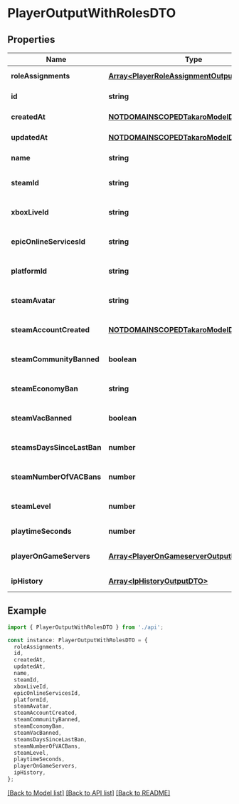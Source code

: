 # PlayerOutputWithRolesDTO

## Properties

| Name                       | Type                                                                                    | Description | Notes                             |
| -------------------------- | --------------------------------------------------------------------------------------- | ----------- | --------------------------------- |
| **roleAssignments**        | [**Array&lt;PlayerRoleAssignmentOutputDTO&gt;**](PlayerRoleAssignmentOutputDTO.md)      |             | [default to undefined]            |
| **id**                     | **string**                                                                              |             | [default to undefined]            |
| **createdAt**              | [**NOTDOMAINSCOPEDTakaroModelDTOCreatedAt**](NOTDOMAINSCOPEDTakaroModelDTOCreatedAt.md) |             | [default to undefined]            |
| **updatedAt**              | [**NOTDOMAINSCOPEDTakaroModelDTOCreatedAt**](NOTDOMAINSCOPEDTakaroModelDTOCreatedAt.md) |             | [default to undefined]            |
| **name**                   | **string**                                                                              |             | [default to undefined]            |
| **steamId**                | **string**                                                                              |             | [optional] [default to undefined] |
| **xboxLiveId**             | **string**                                                                              |             | [optional] [default to undefined] |
| **epicOnlineServicesId**   | **string**                                                                              |             | [optional] [default to undefined] |
| **platformId**             | **string**                                                                              |             | [optional] [default to undefined] |
| **steamAvatar**            | **string**                                                                              |             | [optional] [default to undefined] |
| **steamAccountCreated**    | [**NOTDOMAINSCOPEDTakaroModelDTOCreatedAt**](NOTDOMAINSCOPEDTakaroModelDTOCreatedAt.md) |             | [optional] [default to undefined] |
| **steamCommunityBanned**   | **boolean**                                                                             |             | [optional] [default to undefined] |
| **steamEconomyBan**        | **string**                                                                              |             | [optional] [default to undefined] |
| **steamVacBanned**         | **boolean**                                                                             |             | [optional] [default to undefined] |
| **steamsDaysSinceLastBan** | **number**                                                                              |             | [optional] [default to undefined] |
| **steamNumberOfVACBans**   | **number**                                                                              |             | [optional] [default to undefined] |
| **steamLevel**             | **number**                                                                              |             | [optional] [default to undefined] |
| **playtimeSeconds**        | **number**                                                                              |             | [default to undefined]            |
| **playerOnGameServers**    | [**Array&lt;PlayerOnGameserverOutputDTO&gt;**](PlayerOnGameserverOutputDTO.md)          |             | [optional] [default to undefined] |
| **ipHistory**              | [**Array&lt;IpHistoryOutputDTO&gt;**](IpHistoryOutputDTO.md)                            |             | [default to undefined]            |

## Example

```typescript
import { PlayerOutputWithRolesDTO } from './api';

const instance: PlayerOutputWithRolesDTO = {
  roleAssignments,
  id,
  createdAt,
  updatedAt,
  name,
  steamId,
  xboxLiveId,
  epicOnlineServicesId,
  platformId,
  steamAvatar,
  steamAccountCreated,
  steamCommunityBanned,
  steamEconomyBan,
  steamVacBanned,
  steamsDaysSinceLastBan,
  steamNumberOfVACBans,
  steamLevel,
  playtimeSeconds,
  playerOnGameServers,
  ipHistory,
};
```

[[Back to Model list]](../README.md#documentation-for-models) [[Back to API list]](../README.md#documentation-for-api-endpoints) [[Back to README]](../README.md)
